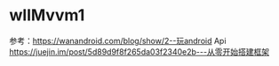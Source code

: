 # wllMvvm1
参考：https://wanandroid.com/blog/show/2--玩android Api
https://juejin.im/post/5d89d9f8f265da03f2340e2b---从零开始搭建框架
